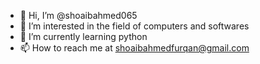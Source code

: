 - 👋 Hi, I’m @shoaibahmed065
- 👀 I’m interested in the field of computers and softwares
- 🌱 I’m currently learning python
- 📫 How to reach me at shoaibahmedfurqan@gmail.com

<!---
shoaibahmed065/shoaibahmed065 is a ✨ special ✨ repository because its `README.md` (this file) appears on your GitHub profile.
You can click the Preview link to take a look at your changes.
--->
